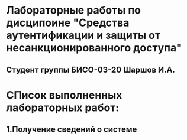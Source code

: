 # Лабораторные работы по дисципоине "Средства аутентификации и защиты от несанкционированного доступа"
## Студент группы БИСО-03-20 Шаршов И.А.
# СПисок выполненных лабораторных работ:
## 1.Получение сведений о системе
